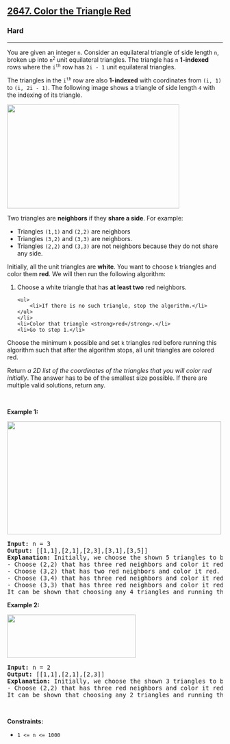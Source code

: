 <h2><a href="https://leetcode.com/problems/color-the-triangle-red/">2647. Color the Triangle Red</a></h2><h3>Hard</h3><hr><div><p>You are given an integer <code>n</code>. Consider an equilateral triangle of side length <code>n</code>, broken up into <code>n<sup>2</sup></code> unit equilateral triangles. The triangle has <code>n</code> <strong>1-indexed</strong> rows where the <code>i<sup>th</sup></code> row has <code>2i - 1</code> unit equilateral triangles.</p>

<p>The triangles in the <code>i<sup>th</sup></code> row are also <strong>1-indexed</strong> with coordinates from <code>(i, 1)</code> to <code>(i, 2i - 1)</code>. The following image shows a triangle of side length <code>4</code> with the indexing of its triangle.</p>
<img alt="" src="https://assets.leetcode.com/uploads/2022/09/01/triangle4.jpg" style="width: 402px; height: 242px;">
<p>Two triangles are <strong>neighbors</strong> if they <strong>share a side</strong>. For example:</p>

<ul>
	<li>Triangles <code>(1,1)</code> and <code>(2,2)</code> are neighbors</li>
	<li>Triangles <code>(3,2)</code> and <code>(3,3)</code> are neighbors.</li>
	<li>Triangles <code>(2,2)</code> and <code>(3,3)</code> are not neighbors because they do not share any side.</li>
</ul>

<p>Initially, all the unit triangles are <strong>white</strong>. You want to choose <code>k</code> triangles and color them <strong>red</strong>. We will then run the following algorithm:</p>

<ol>
	<li>Choose a white triangle that has <strong>at least two</strong> red neighbors.

	<ul>
		<li>If there is no such triangle, stop the algorithm.</li>
	</ul>
	</li>
	<li>Color that triangle <strong>red</strong>.</li>
	<li>Go to step 1.</li>
</ol>

<p>Choose the minimum <code>k</code> possible and set <code>k</code> triangles red before running this algorithm such that after the algorithm stops, all unit triangles are colored red.</p>

<p>Return <em>a 2D list of the coordinates of the triangles that you will color red initially</em>. The answer has to be of the smallest size possible. If there are multiple valid solutions, return any.</p>

<p>&nbsp;</p>
<p><strong class="example">Example 1:</strong></p>
<img alt="" src="https://assets.leetcode.com/uploads/2022/09/01/example1.jpg" style="width: 500px; height: 263px;">
<pre><strong>Input:</strong> n = 3
<strong>Output:</strong> [[1,1],[2,1],[2,3],[3,1],[3,5]]
<strong>Explanation:</strong> Initially, we choose the shown 5 triangles to be red. Then, we run the algorithm:
- Choose (2,2) that has three red neighbors and color it red.
- Choose (3,2) that has two red neighbors and color it red.
- Choose (3,4) that has three red neighbors and color it red.
- Choose (3,3) that has three red neighbors and color it red.
It can be shown that choosing any 4 triangles and running the algorithm will not make all triangles red.
</pre>

<p><strong class="example">Example 2:</strong></p>
<img alt="" src="https://assets.leetcode.com/uploads/2022/09/01/example2.jpg" style="width: 300px; height: 101px;">
<pre><strong>Input:</strong> n = 2
<strong>Output:</strong> [[1,1],[2,1],[2,3]]
<strong>Explanation:</strong> Initially, we choose the shown 3 triangles to be red. Then, we run the algorithm:
- Choose (2,2) that has three red neighbors and color it red.
It can be shown that choosing any 2 triangles and running the algorithm will not make all triangles red.
</pre>

<p>&nbsp;</p>
<p><strong>Constraints:</strong></p>

<ul>
	<li><code>1 &lt;= n &lt;= 1000</code></li>
</ul>
</div>